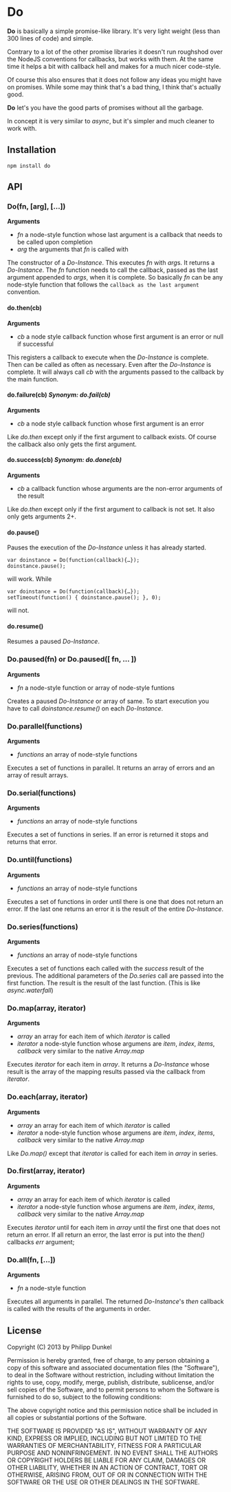 # Do

**Do** is basically a simple promise-like library. It's very light weight (less than 300 lines of code) and simple.

Contrary to a lot of the other promise libraries it doesn't run roughshod over the NodeJS conventions for callbacks, but works with them. At the same time it helps a bit with callback hell and makes for a much nicer code-style.

Of course this also ensures that it does not follow any ideas you might have on promises. While some may think that's a bad thing, I think that's actually good.

**Do** let's you have the good parts of promises without all the garbage.

In concept it is very similar to *async*, but it's simpler and much cleaner to work with.

## Installation

    npm install do

## API

### Do(fn, [arg], […])

**Arguments**

 * *fn* a node-style function whose last argument is a callback that needs to be called upon completion
 * *arg* the arguments that *fn* is called with

The constructor of a *Do-Instance*. This executes *fn* with *arg*s. It returns a *Do-Instance*. The *fn* function needs to call the callback, passed as the last argument appended to *args*, when it is complete. So basically *fn* can be any node-style function that follows the `callback as the last argument` convention.

#### do.then(cb)

**Arguments**

 * *cb* a node style callback function whose first argument is an error or null if successful

This registers a callback to execute when the *Do-Instance* is complete. Then can be called as often as necessary. Even after the *Do-Instance* is complete. It will always call *cb* with the arguments passed to the callback by the main function.

#### do.failure(cb) *Synonym: do.fail(cb)*

**Arguments**

 * *cb* a node style callback function whose first argument is an error

Like *do.then* except only if the first argument to callback exists. Of course the callback also only gets the first argument.

#### do.success(cb) *Synonym: do.done(cb)*

**Arguments**

 * *cb* a callback function whose arguments are the non-error arguments of the result

Like *do.then* except only if the first argument to callback is not set. It also only gets arguments 2+.

#### do.pause()

Pauses the execution of the *Do-Instance* unless it has already started.

    var doinstance = Do(function(callback){…});
    doinstance.pause();

will work. While

    var doinstance = Do(function(callback){…});
    setTimeout(function() { doinstance.pause(); }, 0);

will not.

#### do.resume()

Resumes a paused *Do-Instance*.

### Do.paused(fn) or Do.paused([ fn, … ])

**Arguments**

 * *fn* a node-style function or array of node-style funtions

Creates a paused *Do-Instance* or array of same. To start execution you have to call *doinstance.resume()* on each *Do-Instance*.

### Do.parallel(functions)

**Arguments**

 * *functions* an array of node-style functions

Executes a set of functions in parallel. It returns an array of errors and an array of result arrays.

### Do.serial(functions)

**Arguments**

 * *functions* an array of node-style functions

Executes a set of functions in series. If an error is returned it stops and returns that error.

### Do.until(functions)

**Arguments**

 * *functions* an array of node-style functions

Executes a set of functions in order until there is one that does not return an error. If the last one returns an error it is the result of the entire *Do-Instance*.

### Do.series(functions)

**Arguments**

 * *functions* an array of node-style functions

Executes a set of functions each called with the *success* result of the previous. The additional parameters of the *Do.series* call are passed into the first function. The result is the result of the last function. (This is like *async.waterfall*)

### Do.map(array, iterator)

**Arguments**

 * *array* an array for each item of which *iterator* is called
 * *iterator* a node-style function whose argumens are *item*, *index*, *items*, *callback* very similar to the native *Array.map*

Executes *iterator* for each item in *array*. It returns a *Do-Instance* whose result is the array of the mapping results passed via the callback from *iterator*.

### Do.each(array, iterator)

**Arguments**

 * *array* an array for each item of which *iterator* is called
 * *iterator* a node-style function whose argumens are *item*, *index*, *items*, *callback* very similar to the native *Array.map*

Like *Do.map()* except that *iterator* is called for each item in *array* in series.

### Do.first(array, iterator)

**Arguments**

 * *array* an array for each item of which *iterator* is called
 * *iterator* a node-style function whose argumens are *item*, *index*, *items*, *callback* very similar to the native *Array.map*

Executes *iterator* until for each item in *array* until the first one that does not return an error. If all return an error, the last error is put into the *then()* callbacks *err* argument;

### Do.all(fn, […])

**Arguments**

 * *fn* a node-style function

Executes all arguments in parallel. The returned *Do-Instance*'s *then* callback is called with the results of the arguments in order.

## License

Copyright (C) 2013 by Philipp Dunkel

Permission is hereby granted, free of charge, to any person obtaining a copy of this software and associated documentation files (the "Software"), to deal in the Software without restriction, including without limitation the rights to use, copy, modify, merge, publish, distribute, sublicense, and/or sell copies of the Software, and to permit persons to whom the Software is furnished to do so, subject to the following conditions:

The above copyright notice and this permission notice shall be included in all copies or substantial portions of the Software.

THE SOFTWARE IS PROVIDED "AS IS", WITHOUT WARRANTY OF ANY KIND, EXPRESS OR IMPLIED, INCLUDING BUT NOT LIMITED TO THE WARRANTIES OF MERCHANTABILITY, FITNESS FOR A PARTICULAR PURPOSE AND NONINFRINGEMENT. IN NO EVENT SHALL THE AUTHORS OR COPYRIGHT HOLDERS BE LIABLE FOR ANY CLAIM, DAMAGES OR OTHER LIABILITY, WHETHER IN AN ACTION OF CONTRACT, TORT OR OTHERWISE, ARISING FROM, OUT OF OR IN CONNECTION WITH THE SOFTWARE OR THE USE OR OTHER DEALINGS IN THE SOFTWARE.
